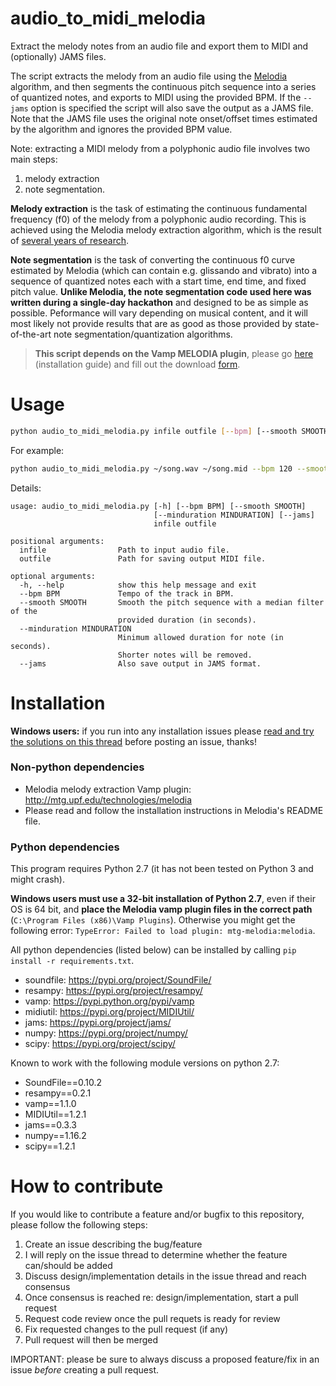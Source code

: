 # audio_to_midi_melodia

Extract the melody notes from an audio file and export them to MIDI and (optionally) JAMS files.

The script extracts the melody from an audio file using the [Melodia](http://mtg.upf.edu/technologies/melodia) algorithm, and then segments the continuous pitch sequence into a series of quantized notes, and exports to MIDI using the provided BPM. If the `--jams` option is specified the script will also save the output as a JAMS file. Note that the JAMS file uses the original note onset/offset times estimated by the algorithm and ignores the provided BPM value.

Note: extracting a MIDI melody from a polyphonic audio file involves two main steps:

1. melody extraction
2. note segmentation.

**Melody extraction** is the task of estimating the continuous fundamental frequency (f0) of the melody from a polyphonic audio recording. This is achieved using the Melodia melody extraction algorithm, which is the result of [several years of research](http://www.justinsalamon.com/phd-thesis.html).

**Note segmentation** is the task of converting the continuous f0 curve estimated by Melodia (which can contain e.g. glissando and vibrato) into a sequence of quantized notes each with a start time, end time, and fixed pitch value. **Unlike Melodia, the note segmentation code used here was written during a single-day hackathon** and designed to be as simple as possible. Peformance will vary depending on musical content, and it will most likely not provide results that are as good as those provided by state-of-the-art note segmentation/quantization algorithms.

> **This script depends on the Vamp MELODIA plugin**, please go [here](https://www.upf.edu/web/mtg/melodia) (installation guide) and fill out the download [form](https://docs.google.com/forms/d/e/1FAIpQLScAWn0xrRgSsMIacBZEv2sFnqnlHBDVe1bSxnrMB6E6lV_ykw/viewform).

# Usage

```bash
python audio_to_midi_melodia.py infile outfile [--bpm] [--smooth SMOOTH] [--minduration MINDURATION] [--jams]
```

For example:

```bash
python audio_to_midi_melodia.py ~/song.wav ~/song.mid --bpm 120 --smooth 0.25 --minduration 0.1 --jams
```

Details:

```plain
usage: audio_to_midi_melodia.py [-h] [--bpm BPM] [--smooth SMOOTH]
                                [--minduration MINDURATION] [--jams]
                                infile outfile

positional arguments:
  infile                Path to input audio file.
  outfile               Path for saving output MIDI file.

optional arguments:
  -h, --help            show this help message and exit
  --bpm BPM             Tempo of the track in BPM.
  --smooth SMOOTH       Smooth the pitch sequence with a median filter of the
                        provided duration (in seconds).
  --minduration MINDURATION
                        Minimum allowed duration for note (in seconds).
                        Shorter notes will be removed.
  --jams                Also save output in JAMS format.
```

# Installation

**Windows users:** if you run into any installation issues please [read and try the solutions on this thread](https://github.com/justinsalamon/audio_to_midi_melodia/issues/4) before posting an issue, thanks!

### Non-python dependencies

- Melodia melody extraction Vamp plugin: http://mtg.upf.edu/technologies/melodia
- Please read and follow the installation instructions in Melodia's README file.

### Python dependencies

This program requires Python 2.7 (it has not been tested on Python 3 and might crash).

**Windows users must use a 32-bit installation of Python 2.7**, even if their OS is 64 bit, and **place the Melodia vamp plugin files in the correct path** (`C:\Program Files (x86)\Vamp Plugins`). Otherwise you might get the following error: `TypeError: Failed to load plugin: mtg-melodia:melodia`.

All python dependencies (listed below) can be installed by calling `pip install -r requirements.txt`.

- soundfile: https://pypi.org/project/SoundFile/
- resampy: https://pypi.org/project/resampy/
- vamp: https://pypi.python.org/pypi/vamp
- midiutil: https://pypi.org/project/MIDIUtil/
- jams: https://pypi.org/project/jams/
- numpy: https://pypi.org/project/numpy/
- scipy: https://pypi.org/project/scipy/

Known to work with the following module versions on python 2.7:

- SoundFile==0.10.2
- resampy==0.2.1
- vamp==1.1.0
- MIDIUtil==1.2.1
- jams==0.3.3
- numpy==1.16.2
- scipy==1.2.1

# How to contribute

If you would like to contribute a feature and/or bugfix to this repository, please follow the following steps:

1. Create an issue describing the bug/feature
2. I will reply on the issue thread to determine whether the feature can/should be added
3. Discuss design/implementation details in the issue thread and reach consensus
4. Once consensus is reached re: design/implementation, start a pull request
5. Request code review once the pull requets is ready for review
6. Fix requested changes to the pull request (if any)
7. Pull request will then be merged

IMPORTANT: please be sure to always discuss a proposed feature/fix in an issue *before* creating a pull request.
